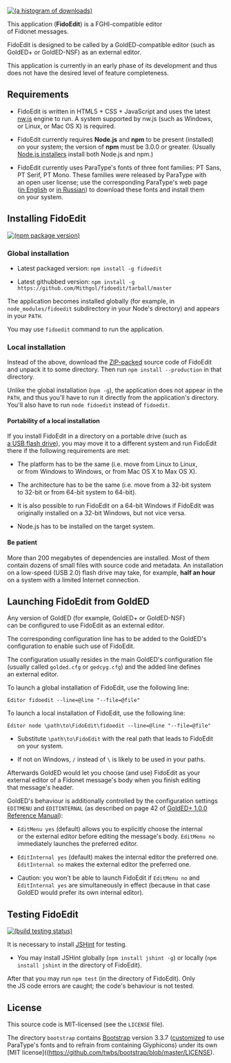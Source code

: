 [![(a histogram of downloads)](https://nodei.co/npm-dl/fidoedit.png?height=3)](https://npmjs.org/package/fidoedit)

This application (**FidoEdit**) is a FGHI-compatible editor of Fidonet messages.

FidoEdit is designed to be called by a GoldED-compatible editor (such as GoldED+ or GoldED-NSF) as an external editor.

This application is currently in an early phase of its development and thus does not have the desired level of feature completeness.

## Requirements

* FidoEdit is written in HTML5 + CSS + JavaScript and uses the latest [nw.js](https://github.com/nwjs/nw.js) engine to run. A system supported by nw.js (such as Windows, or Linux, or Mac OS X) is required.

* FidoEdit currently requires **Node.js** and **npm** to be present (installed) on your system; the version of **npm** must be 3.0.0 or greater. (Usually [Node.js installers](https://nodejs.org/en/download/) install both Node.js and npm.)

* FidoEdit currently uses ParaType's fonts of three font families: PT Sans, PT Serif, PT Mono. These families were released by ParaType with an open user license; use the corresponding ParaType's web page ([in English](http://www.paratype.com/public/) or [in Russian](http://www.paratype.ru/public/)) to download these fonts and install them on your system.

## Installing FidoEdit

[![(npm package version)](https://nodei.co/npm/fidoedit.png?downloads=true&downloadRank=true)](https://npmjs.org/package/fidoedit)

### Global installation

* Latest packaged version: `npm install -g fidoedit`

* Latest githubbed version: `npm install -g https://github.com/Mithgol/fidoedit/tarball/master`

The application becomes installed globally (for example, in `node_modules/fidoedit` subdirectory in your Node's directory) and appears in your `PATH`.

You may use `fidoedit` command to run the application.

### Local installation

Instead of the above, download the [ZIP-packed](https://github.com/Mithgol/fidoedit/archive/master.zip) source code of FidoEdit and unpack it to some directory. Then run `npm install --production` in that directory.

Unlike the global installation (`npm -g`), the application does not appear in the `PATH`, and thus you'll have to run it directly from the application's directory. You'll also have to run `node fidoedit` instead of `fidoedit`.

#### Portability of a local installation

If you install FidoEdit in a directory on a portable drive (such as [a USB flash drive](https://en.wikipedia.org/wiki/USB_flash_drive)), you may move it to a different system and run FidoEdit there if the following requirements are met:

* The platform has to be the same (i.e. move from Linux to Linux, or from Windows to Windows, or from Mac OS X to Max OS X).

* The architecture has to be the same (i.e. move from a 32-bit system to 32-bit or from 64-bit system to 64-bit).

* It is also possible to run FidoEdit on a 64-bit Windows if FidoEdit was originally installed on a 32-bit Windows, but not vice versa.

* Node.js has to be installed on the target system.

#### Be patient

More than 200 megabytes of dependencies are installed. Most of them contain dozens of small files with source code and metadata. An installation on a low-speed (USB 2.0) flash drive may take, for example, **half an hour** on a system with a limited Internet connection.

## Launching FidoEdit from GoldED

Any version of GoldED (for example, GoldED+ or GoldED-NSF) can be configured to use FidoEdit as an external editor.

The corresponding configuration line has to be added to the GoldED's configuration to enable such use of FidoEdit.

The configuration usually resides in the main GoldED's configuration file (usually called `golded.cfg` or `gedcyg.cfg`) and the added line defines an external editor.

To launch a global installation of FidoEdit, use the following line:

    Editor fidoedit --line=@line "--file=@file"

To launch a local installation of FidoEdit, use the following line:

    Editor node \path\to\FidoEdit\fidoedit --line=@line "--file=@file"

* Substitute `\path\to\FidoEdit` with the real path that leads to FidoEdit on your system.

* If not on Windows, `/` instead of `\` is likely to be used in your paths.

Afterwards GoldED would let you choose (and use) FidoEdit as your external editor of a Fidonet message's body when you finish editing that message's header.

GoldED's behaviour is additionally controlled by the configuration settings `EDITMENU` and `EDITINTERNAL` (as described on page 42 of [GoldED+ 1.0.0 Reference Manual](https://sourceforge.net/projects/golded-plus/files/golded-plus-manual/)):

* `EditMenu yes` (default) allows you to explicitly choose the internal or the external editor before editing the message's body. `EditMenu no` immediately launches the preferred editor.

* `EditInternal yes` (default) makes the internal editor the preferred one. `EditInternal no` makes the external editor the preferred one.

* Caution: you won't be able to launch FidoEdit if `EditMenu no` and `EditInternal yes` are simultaneously in effect (because in that case GoldED would prefer its own internal editor).

## Testing FidoEdit

[![(build testing status)](https://img.shields.io/travis/Mithgol/fidoedit/master.svg?style=plastic)](https://travis-ci.org/Mithgol/fidoedit)

It is necessary to install [JSHint](http://jshint.com/) for testing.

* You may install JSHint globally (`npm install jshint -g`) or locally (`npm install jshint` in the directory of FidoEdit).

After that you may run `npm test` (in the directory of FidoEdit). Only the JS code errors are caught; the code's behaviour is not tested.

## License

This source code is MIT-licensed (see the `LICENSE` file).

The directory `bootstrap` contains [Bootstrap](http://getbootstrap.com/) version 3.3.7 ([customized](http://getbootstrap.com/customize/) to use ParaType's fonts and to refrain from containing Glyphicons) under its own [MIT license]((https://github.com/twbs/bootstrap/blob/master/LICENSE).

